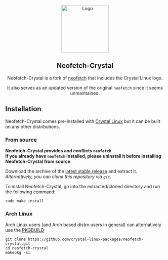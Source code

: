 <p align="center">
  <a href="https://github.com/crystal-linux/neofetch-crystal/">
    <img src="https://getcryst.al/site/assets/other/logo.png" alt="Logo" width="150" height="150">
  </a>
</p>
<h2 align="center">Neofetch-Crystal</h2>

<p align="center">Neofetch-Crystal is a fork of <a href="https://github.com/dylanaraps/neofetch">neofetch</a> that includes the Crystal Linux logo.</p>
<p align="center">It also serves as an updated version of the original <code>neofetch</code> since it seems unmaintained.</p>

## Installation

Neofetch-Crystal comes pre-installed with [Crystal Linux](https://getcryst.al/site) but it can be built on any other distributions.

### From source

**Neofetch-Crystal provides and conflicts `neofetch`**  
**If you already have `neofetch` installed, please uninstall it before installing Neofetch-Crystal from source**  
  
Download the archive of the [latest stable release](https://github.com/crystal-linux/neofetch-crystal/releases/latest) and extract it.  
*Alternatively, you can clone this repository via `git`.*  

To install Neofetch-Crystal, go into the extracted/cloned directory and run the following command:  
```
sudo make install
```

### Arch Linux

Arch Linux users (and Arch based distro users in general) can alternatively use the [PKGBUILD](https://github.com/crystal-linux-packages/neofetch-crystal/blob/main/PKGBUILD):  
```
git clone https://github.com/crystal-linux-packages/neofetch-crystal.git
cd neofetch-crystal
makepkg -si
```
